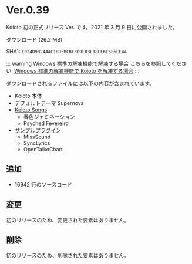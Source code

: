 # Ver.0.39

Koioto 初の正式リリース Ver. です。2021 年 3 月 9 日に公開されました。

<Download link="/files/Koioto-Ver.0.39.zip" label="Ver.0.39">ダウンロード (26.2 MB)</Download>

SHA1: `E024D98244AC1B95BCBF3D9E03E18CE6C586CE44`

::: warning Windows 標準の解凍機能で解凍する場合
こちらを参照してください: [Windows 標準の解凍機能で Koioto を解凍する場合](/unzip.html)
:::

ダウンロードされるファイルには以下の内容が含まれています。

- Koioto 本体
- デフォルトテーマ Supernova
- [Koioto Songs](/features/koioto-songs.html)
  - 春色ジェミネーション
  - Psyched Fevereiro
- [サンプルプラグイン](/plugin/samples.html)
  - MissSound
  - SyncLyrics
  - OpenTaikoChart

## 追加

- 16942 行のソースコード

## 変更

初のリリースのため、変更された要素はありません。

## 削除

初のリリースのため、削除された要素はありません。